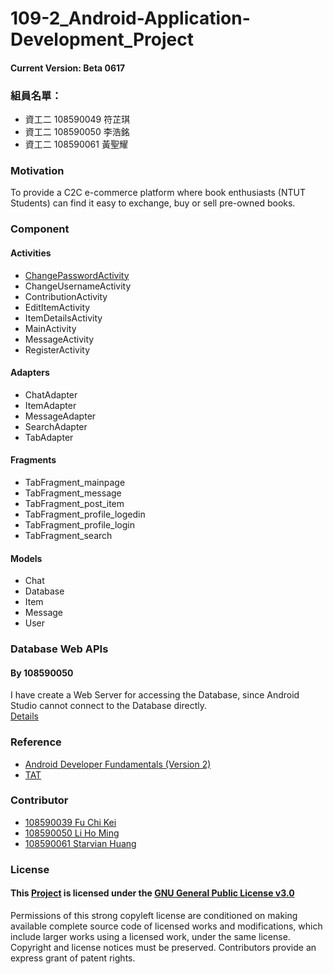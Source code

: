 # 109-2_Android-Application-Development_Project
#### Current Version: Beta 0617

### 組員名單：
+ 資工二 108590049 符芷琪
+ 資工二 108590050 李浩銘
+ 資工二 108590061 黃聖耀


### Motivation
To provide a C2C e-commerce platform where book enthusiasts (NTUT Students) can find it easy to exchange, buy or sell pre-owned books.

### Component
#### Activities
+ [ChangePasswordActivity](./app/src/main/java/edu/ntut/finalproject/activiies/ChangePasswordActivity.java)
+ ChangeUsernameActivity
+ ContributionActivity
+ EditItemActivity
+ ItemDetailsActivity
+ MainActivity
+ MessageActivity
+ RegisterActivity

#### Adapters
+ ChatAdapter
+ ItemAdapter
+ MessageAdapter
+ SearchAdapter
+ TabAdapter

#### Fragments
+ TabFragment_mainpage
+ TabFragment_message
+ TabFragment_post_item
+ TabFragment_profile_logedin
+ TabFragment_profile_login
+ TabFragment_search

#### Models
+ Chat
+ Database
+ Item
+ Message
+ User



### Database Web APIs
#### By 108590050  

I have create a Web Server for accessing the Database, since Android Studio cannot connect to the Database directly.  
[Details](./APIs)

### Reference
+ [Android Developer Fundamentals (Version 2)](https://github.com/google-developer-training/android-fundamentals-apps-v2)  
+ [TAT](https://github.com/NEO-TAT/tat_flutter)

### Contributor
+ [108590039 Fu Chi Kei](https://github.com/Ming119)  
+ [108590050 Li Ho Ming](https://github.com/FuChiKei)  
+ [108590061 Starvian Huang](https://github.com/HuangShengYao108590061)

### License
#### This [Project](https://github.com/Ming119/109-2_Android-Application-Development_Project) is licensed under the [GNU General Public License v3.0](./LICENSE)

Permissions of this strong copyleft license are conditioned on making available complete source code of licensed works and modifications, which include larger works using a licensed work, under the same license. Copyright and license notices must be preserved. Contributors provide an express grant of patent rights.
